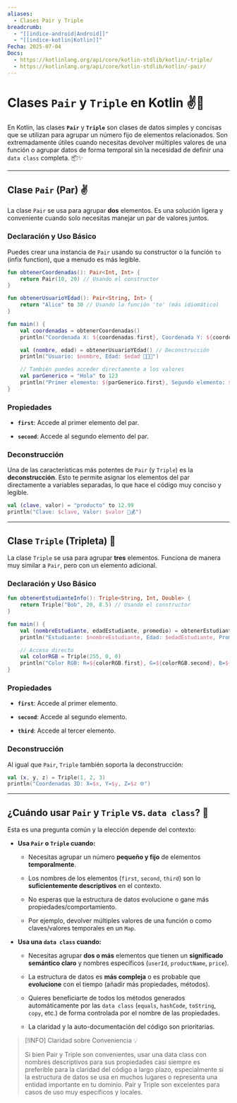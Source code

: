 ```yaml
---
aliases:
  - Clases Pair y Triple
breadcrumb:
  - "[[indice-android|Android]]"
  - "[[indice-kotlin|Kotlin]]"
Fecha: 2025-07-04
Docs:
  - https://kotlinlang.org/api/core/kotlin-stdlib/kotlin/-triple/
  - https://kotlinlang.org/api/core/kotlin-stdlib/kotlin/-pair/
---
```

# Clases `Pair` y `Triple` en Kotlin ✌️🤟

En Kotlin, las clases **`Pair`** y **`Triple`** son clases de datos simples y concisas que se utilizan para agrupar un número fijo de elementos relacionados. Son extremadamente útiles cuando necesitas devolver múltiples valores de una función o agrupar datos de forma temporal sin la necesidad de definir una `data class` completa. 📦✨

---

## Clase `Pair` (Par) ✌️

La clase `Pair` se usa para agrupar **dos** elementos. Es una solución ligera y conveniente cuando solo necesitas manejar un par de valores juntos.

### Declaración y Uso Básico

Puedes crear una instancia de `Pair` usando su constructor o la función `to` (infix function), que a menudo es más legible.

```kotlin
fun obtenerCoordenadas(): Pair<Int, Int> {
    return Pair(10, 20) // Usando el constructor
}

fun obtenerUsuarioYEdad(): Pair<String, Int> {
    return "Alice" to 30 // Usando la función 'to' (más idiomático)
}

fun main() {
    val coordenadas = obtenerCoordenadas()
    println("Coordenada X: ${coordenadas.first}, Coordenada Y: ${coordenadas.second} 📍")

    val (nombre, edad) = obtenerUsuarioYEdad() // Deconstrucción
    println("Usuario: $nombre, Edad: $edad 🧑‍🤝‍🧑")

    // También puedes acceder directamente a los valores
    val parGenerico = "Hola" to 123
    println("Primer elemento: ${parGenerico.first}, Segundo elemento: ${parGenerico.second} 👋")
}
```

### Propiedades

- **`first`**: Accede al primer elemento del par.
    
- **`second`**: Accede al segundo elemento del par.
    

### Deconstrucción

Una de las características más potentes de `Pair` (y `Triple`) es la **deconstrucción**. Esto te permite asignar los elementos del par directamente a variables separadas, lo que hace el código muy conciso y legible.

```kotlin
val (clave, valor) = "producto" to 12.99
println("Clave: $clave, Valor: $valor 🔑💰")
```

---

## Clase `Triple` (Tripleta) 🤟

La clase `Triple` se usa para agrupar **tres** elementos. Funciona de manera muy similar a `Pair`, pero con un elemento adicional.

### Declaración y Uso Básico

```kotlin
fun obtenerEstudianteInfo(): Triple<String, Int, Double> {
    return Triple("Bob", 20, 8.5) // Usando el constructor
}

fun main() {
    val (nombreEstudiante, edadEstudiante, promedio) = obtenerEstudianteInfo() // Deconstrucción
    println("Estudiante: $nombreEstudiante, Edad: $edadEstudiante, Promedio: $promedio 🎓")

    // Acceso directo
    val colorRGB = Triple(255, 0, 0)
    println("Color RGB: R=${colorRGB.first}, G=${colorRGB.second}, B=${colorRGB.third} 🌈")
}
```

### Propiedades

- **`first`**: Accede al primer elemento.
    
- **`second`**: Accede al segundo elemento.
    
- **`third`**: Accede al tercer elemento.
    

### Deconstrucción

Al igual que `Pair`, `Triple` también soporta la deconstrucción:

```kotlin
val (x, y, z) = Triple(1, 2, 3)
println("Coordenadas 3D: X=$x, Y=$y, Z=$z 🌐")
```

---

## ¿Cuándo usar `Pair` y `Triple` vs. `data class`? 🤔

Esta es una pregunta común y la elección depende del contexto:

- **Usa `Pair` o `Triple` cuando:**
    
    - Necesitas agrupar un número **pequeño y fijo** de elementos **temporalmente**.
        
    - Los nombres de los elementos (`first`, `second`, `third`) son lo **suficientemente descriptivos** en el contexto.
        
    - No esperas que la estructura de datos evolucione o gane más propiedades/comportamiento.
        
    - Por ejemplo, devolver múltiples valores de una función o como claves/valores temporales en un `Map`.
        
- **Usa una `data class` cuando:**
    
    - Necesitas agrupar **dos o más** elementos que tienen un **significado semántico claro** y nombres específicos (`userId`, `productName`, `price`).
        
    - La estructura de datos es **más compleja** o es probable que **evolucione** con el tiempo (añadir más propiedades, métodos).
        
    - Quieres beneficiarte de todos los métodos generados automáticamente por las `data class` (`equals`, `hashCode`, `toString`, `copy`, etc.) de forma controlada por el nombre de las propiedades.
        
    - La claridad y la auto-documentación del código son prioritarias.
        

> [!INFO] Claridad sobre Conveniencia 💡
> 
> Si bien Pair y Triple son convenientes, usar una data class con nombres descriptivos para sus propiedades casi siempre es preferible para la claridad del código a largo plazo, especialmente si la estructura de datos se usa en muchos lugares o representa una entidad importante en tu dominio. Pair y Triple son excelentes para casos de uso muy específicos y locales.
